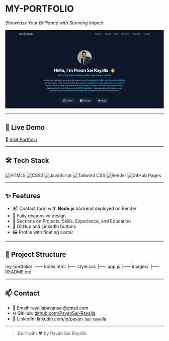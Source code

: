 # MY-PORTFOLIO

*Showcase Your Brilliance with Stunning Impact*

![Portfolio Banner](./images/DEMO_PORTFOLIO.png)

---

## 🚀 Live Demo

🔗 [Visit Portfolio](https://pavanrayalla.github.io)

---

## 🛠️ Tech Stack

![HTML5](https://img.shields.io/badge/HTML5-E34F26?logo=html5&logoColor=white&style=for-the-badge)
![CSS3](https://img.shields.io/badge/CSS3-1572B6?logo=css3&logoColor=white&style=for-the-badge)
![JavaScript](https://img.shields.io/badge/JavaScript-F7DF1E?logo=javascript&logoColor=black&style=for-the-badge)
![Tailwind CSS](https://img.shields.io/badge/TailwindCSS-38B2AC?logo=tailwindcss&logoColor=white&style=for-the-badge)
![Render](https://img.shields.io/badge/Backend-Render.com-3b7ddd?style=for-the-badge)
![GitHub Pages](https://img.shields.io/badge/Hosted%20on-GitHub%20Pages-121013?logo=githubpages&style=for-the-badge)

---

## ✨ Features

- 📬 Contact form with **Node.js** backend deployed on Render
- 📱 Fully responsive design
- 🧠 Sections on Projects, Skills, Experience, and Education
- 📎 GitHub and LinkedIn buttons
- 🖼️ Profile with floating avatar

---

## 📁 Project Structure

my-portfolio/
├── index.html
├── style.css
├── app.js
├── images/
├── README.md


---

## 📫 Contact

- 📧 Email: [rayallapavansai@gmail.com](mailto:rayallapavansai@gmail.com)
- 🌐 GitHub: [github.com/PavanSai-Rayalla](https://github.com/PavanSai-Rayalla)
- 🔗 LinkedIn: [linkedin.com/in/pavan-sai-rayalla](https://linkedin.com/in/pavan-sai-rayalla)

---

> Built with ❤️ by Pavan Sai Rayalla
